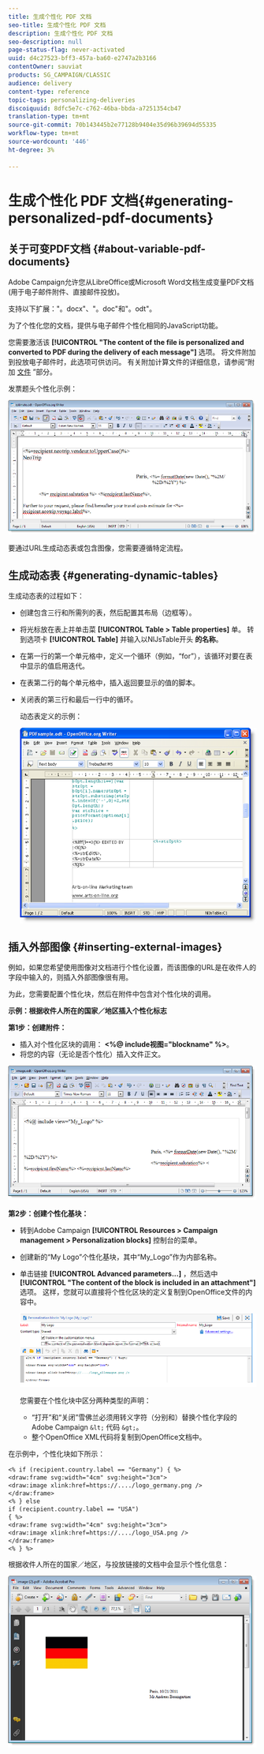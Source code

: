 ```yaml
---
title: 生成个性化 PDF 文档
seo-title: 生成个性化 PDF 文档
description: 生成个性化 PDF 文档
seo-description: null
page-status-flag: never-activated
uuid: d4c27523-bff3-457a-ba60-e2747a2b3166
contentOwner: sauviat
products: SG_CAMPAIGN/CLASSIC
audience: delivery
content-type: reference
topic-tags: personalizing-deliveries
discoiquuid: 8dfc5e7c-c762-46ba-bbda-a7251354cb47
translation-type: tm+mt
source-git-commit: 70b143445b2e77128b9404e35d96b39694d55335
workflow-type: tm+mt
source-wordcount: '446'
ht-degree: 3%

---
```



# 生成个性化 PDF 文档{#generating-personalized-pdf-documents}

## 关于可变PDF文档 {#about-variable-pdf-documents}

Adobe Campaign允许您从LibreOffice或Microsoft Word文档生成变量PDF文档(用于电子邮件附件、直接邮件投放)。

支持以下扩展：&quot;。docx&quot;、&quot;。doc&quot;和&quot;。odt&quot;。

为了个性化您的文档，提供与电子邮件个性化相同的JavaScript功能。

您需要激活该 **[!UICONTROL "The content of the file is personalized and converted to PDF during the delivery of each message"]** 选项。 将文件附加到投放电子邮件时，此选项可供访问。 有关附加计算文件的详细信息，请参阅“附加 [文件](../../delivery/using/attaching-files.md) ”部分。

发票题头个性化示例：

![](assets/s_ncs_pdf_simple.png)

要通过URL生成动态表或包含图像，您需要遵循特定流程。

## 生成动态表 {#generating-dynamic-tables}

生成动态表的过程如下：

* 创建包含三行和所需列的表，然后配置其布局（边框等）。
* 将光标放在表上并单击菜 **[!UICONTROL Table > Table properties]** 单。 转到选项卡 **[!UICONTROL Table]** 并输入以NlJsTable开头 **的名称**。
* 在第一行的第一个单元格中，定义一个循环（例如，“for”），该循环对要在表中显示的值启用迭代。
* 在表第二行的每个单元格中，插入返回要显示的值的脚本。
* 关闭表的第三行和最后一行中的循环。

   动态表定义的示例：

   ![](assets/s_ncs_pdf_table.png)

## 插入外部图像 {#inserting-external-images}

例如，如果您希望使用图像对文档进行个性化设置，而该图像的URL是在收件人的字段中输入的，则插入外部图像很有用。

为此，您需要配置个性化块，然后在附件中包含对个性化块的调用。

**示例：根据收件人所在的国家／地区插入个性化标志**

**第1步：创建附件：**

* 插入对个性化区块的调用： **&lt;%@ include视图=&quot;blockname&quot; %>**。
* 将您的内容（无论是否个性化）插入文件正文。

![](assets/s_ncs_open_office_blocdeperso.png)

**第2步：创建个性化基块：**

* 转到Adobe Campaign **[!UICONTROL Resources > Campaign management > Personalization blocks]** 控制台的菜单。
* 创建新的“My Logo”个性化基块，其中“My_Logo”作为内部名称。
* 单击链接 **[!UICONTROL Advanced parameters...]** ，然后选中 **[!UICONTROL "The content of the block is included in an attachment"]** 选项。 这样，您就可以直接将个性化区块的定义复制到OpenOffice文件的内容中。

   ![](assets/s_ncs_pdf_bloc_option.png)

   您需要在个性化块中区分两种类型的声明：

   * “打开”和“关闭”雪佛兰必须用转义字符（分别和）替换个性化字段的Adobe Campaign `&lt;` 代码 `&gt;`。
   * 整个OpenOffice XML代码将复制到OpenOffice文档中。

在示例中，个性化块如下所示：

```
<% if (recipient.country.label == "Germany") { %>
<draw:frame svg:width="4cm" svg:height="3cm">
<draw:image xlink:href=https://..../logo_germany.png />
</draw:frame>
<% } else
if (recipient.country.label == "USA")
{ %>
<draw:frame svg:width="4cm" svg:height="3cm">
<draw:image xlink:href=https://..../logo_USA.png />
</draw:frame>
<% } %>
```

根据收件人所在的国家／地区，与投放链接的文档中会显示个性化信息：

![](assets/s_ncs_pdf_result.png)
